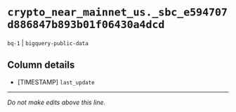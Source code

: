 # `crypto_near_mainnet_us._sbc_e594707d886847b893b01f06430a4dcd`
`bq-1` | `bigquery-public-data`

## Column details
* [TIMESTAMP] `last_update`

-------------------------------------------------------------------------------
*Do not make edits above this line.*
